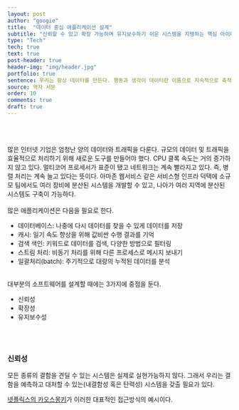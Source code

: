 ```yaml
---
layout: post
author: "googie"
title:  "데이터 중심 애플리케이션 설계"
subtitle: "신뢰할 수 있고 확장 가능하며 유지보수하기 쉬운 시스템을 지탱하는 핵심 아이디어"
type: "Tech"
tech: true
text: true
post-header: true
header-img: "img/header.jpg"
portfolio: true
sentence: 우리는 항상 데이터를 만든다. 행동과 생각이 데이터란 이름으로 지속적으로 축적되고 축적된 데이터를 활용해서 우리의 삶을 편리하게 도와주는 서비스가 많이 늘어나고 있다. 이런 멋진 일들은 그냥 이뤄지는 것이 아니다. 행동을 모두 기록하고 이 기록을 분석해 원하는 가치를 찾아내야 한다.<br><br>미래에는 또 다른 기술이 떠오르겠지만 데이터 처리 기술이 그 기반을 튼튼히 뒷받침해줘야 할 것임은 분명하다.
source: 역자 서문
order: 10
comments: true
draft: true
---
```

<br><br>

많은 인터넷 기업은 엄청난 양의 데이터와 트래픽을 다룬다. 규모의 데이터 및 트래픽을 효율적으로 처리하기 위해 새로운 도구를 만들어야 했다. CPU 클록 속도는 거의 증가하지 않고 있다. 멀티코어 프로세서가 표준이 됐고 네트워크는 계속 빨라지고 있다. 즉, 병렬 처리는 계속 늘고 있다는 뜻이다. 아마존 웹서비스 같은 서비스형 인프라 덕택에 소규모 팀에서도 여러 장비에 분산된 시스템을 개발할 수 있고, 나아가 여러 지역에 분산된 시스템도 구축이 가능하다.
<br><br>
많은 애플리케이션은 다음을 필요로 한다.

- 데이터베이스: 나중에 다시 데이터를 찾을 수 있게 데이터를 저장
- 캐시: 일기 속도 향상을 위해 값비싼 수행 결과를 기억
- 검색 색인: 키워드로 데이터를 검색, 다양한 방법으로 필터링
- 스트림 처리: 비동기 처리를 위해 다른 프로세스로 메시지 보내기
- 일괄처리(batch): 주기적으로 대량의 누적된 데이터를 분석
<br><br>

대부분의 소프트웨어를 설계할 때에는 3가지에 중점을 둔다.

- 신뢰성
- 확장성
- 유지보수성

<br><br>

### 신뢰성

모든 종류의 결함을 견딜 수 있는 시스템은 실제로 실현가능하지 않다.
그래서 우리는 결함을 예측하고 대처할 수 있는(내결함성 혹은 탄력성) 시스템을 갖출 필요가 있다.

[넷플릭스의 카오스몽키](https://www.itworld.co.kr/tags/71938/%EC%B9%B4%EC%98%A4%EC%8A%A4%EC%97%94%EC%A7%80%EB%8B%88%EC%96%B4%EB%A7%81/152680)가 이러한 대표적인 접근방식의 예시이다.



